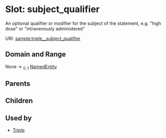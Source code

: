 
# Slot: subject_qualifier


An optional qualifier or modifier for the subject of the statement, e.g. "high dose" or "intravenously administered"

URI: [sample:triple__subject_qualifier](http://w3id.org/ontogpt/environmental-sample/triple__subject_qualifier)


## Domain and Range

None &#8594;  <sub>0..1</sub> [NamedEntity](NamedEntity.md)

## Parents


## Children


## Used by

 * [Triple](Triple.md)
